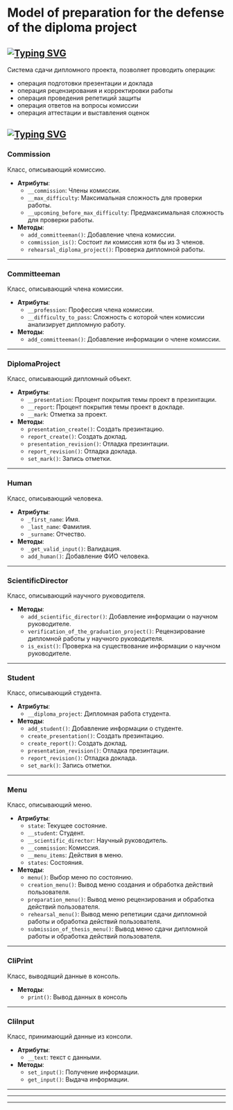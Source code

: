 # Model of preparation for the defense of the diploma project

## [![Typing SVG](https://readme-typing-svg.herokuapp.com?font=Fira+Code&pause=1000&color=FED967&width=435&lines=%D0%9E%D0%BF%D0%B8%D1%81%D0%B0%D0%BD%D0%B8%D0%B5)](https://git.io/typing-svg)
Система сдачи дипломного проекта, позволяет проводить операции:
* операция подготовки презентации и доклада
* операция рецензирования и корректировки работы 
* операция проведения репетиций защиты
* операция ответов на вопросы комиссии
* операция аттестации и выставления оценок


## [![Typing SVG](https://readme-typing-svg.herokuapp.com?font=Fira+Code&pause=1000&color=FED967&width=435&lines=%D0%9A%D0%BB%D0%B0%D1%81%D1%81%D1%8B)](https://git.io/typing-svg)
### Commission
Класс, описывающий комиссию.
* **Атрибуты**:
  * `__commission`: Члены комиссии.
  * `__max_difficulty`: Максимальная сложность для проверки работы.
  * `__upcoming_before_max_difficulty`: Предмаксимальная сложность для проверки работы.
* **Методы**:
  * `add_committeeman()`: Добавление члена комиссии.
  * `commission_is()`: Состоит ли комиссия хотя бы из 3 членов.
  * `rehearsal_diploma_project()`: Проверка дипломной работы.

---

### Committeeman
Класс, описывающий члена комиссии.
* **Атрибуты**:
  * `__profession`: Профессия члена комиссии.
  * `__difficulty_to_pass`: Сложность с которой член комиссии анализирует дипломную работу.
* **Методы**:
  * `add_committeeman()`: Добавление информации о члене комиссии.

---

### DiplomaProject
Класс, описывающий дипломный объект.
* **Атрибуты**:
  * `__presentation`: Процент покрытия темы проект в презинтации.
  * `__report`: Процент покрытия темы проект в докладе.
  * `__mark`: Отметка за проект.
* **Методы**:
  * `presentation_create()`: Создать презинтацию.
  * `report_create()`: Создать доклад.
  * `presentation_revision()`: Отладка презинтации.
  * `report_revision()`: Отладка доклада.
  * `set_mark()`: Запись отметки.

---

### Human
Класс, описывающий человека.
* **Атрибуты**:
  * `_first_name`: Имя.
  * `_last_name`: Фамилия.
  * `_surname`: Отчество.
* **Методы**:
  * `_get_valid_input()`: Валидация.
  * `add_human()`: Добавление ФИО человека.

---

### ScientificDirector
Класс, описывающий научного руководителя.
* **Методы**:
  * `add_scientific_director()`: Добавление информации о научном руководителе.
  * `verification_of_the_graduation_project()`: Рецензирование дипломной работы у научного руководителя.
  * `is_exist()`: Проверка на существование информации о научном руководителе.

---

### Student
Класс, описывающий студента.
* **Атрибуты**:
  * `__diploma_project`: Дипломная работа студента.
* **Методы**:
  * `add_student()`: Добавление информации о студенте.
  * `create_presentation()`: Создать презинтацию.
  * `create_report()`: Создать доклад.
  * `presentation_revision()`: Отладка презинтации.
  * `report_revision()`: Отладка доклада.
  * `set_mark()`: Запись отметки.

---

### Menu
Класс, описывающий меню.
* **Атрибуты**:
  * `state`: Текущее состояние.
  * `__student`: Студент.
  * `__scientific_director`: Научный руководитель.
  * `__commission`: Комиссия.
  * `__menu_items`: Действия в меню.
  * `states`: Состояния.
* **Методы**:
  * `menu()`: Выбор меню по состоянию.
  * `creation_menu()`: Вывод меню создания и обработка действий пользователя.
  * `preparation_menu()`: Вывод меню рецензирования и обработка действий пользователя.
  * `rehearsal_menu()`: Вывод меню репетиции сдачи дипломной работы и обработка действий пользователя.
  * `submission_of_thesis_menu()`: Вывод меню сдачи дипломной работы и обработка действий пользователя.

---

### CliPrint
Класс, выводящий данные в консоль.
* **Методы**:
  * `print()`: Вывод данных в консоль

---

### CliInput
Класс, принимающий данные из консоли.
* **Атрибуты**:
  * `__text`: текст с данными.
* **Методы**:
  * `set_input()`: Получение информации.
  * `get_input()`: Выдача информации.

---

---

---
  
